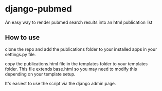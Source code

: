 # django-pubmed
An easy way to render pubmed search results into an html publication list 

## How to use
clone the repo and add the publications folder to your installed apps in your settings.py file.

copy the publications.html file in the templates folder to your templates folder. This file extends base.html so you may need to modify this depending on your template setup.

It's easiest to use the script via the django admin page.
